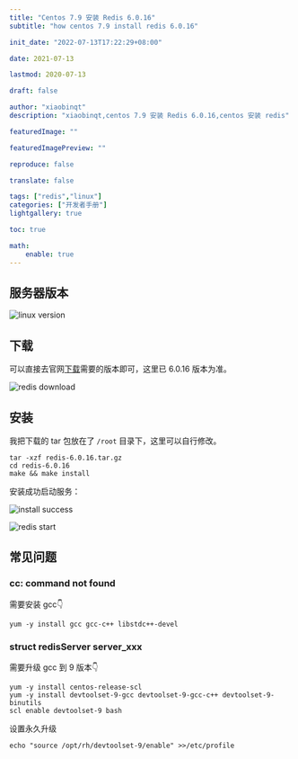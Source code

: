 ```yaml
---
title: "Centos 7.9 安装 Redis 6.0.16"
subtitle: "how centos 7.9 install redis 6.0.16"

init_date: "2022-07-13T17:22:29+08:00"

date: 2021-07-13

lastmod: 2020-07-13

draft: false

author: "xiaobinqt"
description: "xiaobinqt,centos 7.9 安装 Redis 6.0.16,centos 安装 redis"

featuredImage: ""

featuredImagePreview: ""

reproduce: false

translate: false

tags: ["redis","linux"]
categories: ["开发者手册"]
lightgallery: true

toc: true

math:
    enable: true
---
```


<!-- author： xiaobinqt -->
<!-- email： xiaobinqt@163.com -->
<!-- https://xiaobinqt.github.io -->
<!-- https://www.xiaobinqt.cn -->

## 服务器版本

![linux version](https://cdn.xiaobinqt.cn/xiaobinqt.io/20220713/366f5d82de6e4da6af53042bc19237b3.png?imageView2/0/q/75|watermark/2/text/eGlhb2JpbnF0/font/dmlqYXlh/fontsize/1000/fill/IzVDNUI1Qg==/dissolve/52/gravity/SouthEast/dx/15/dy/15 'linux version')

## 下载

可以直接去官网[下载](https://redis.io/download/)需要的版本即可，这里已 6.0.16 版本为准。

![redis download](https://cdn.xiaobinqt.cn/xiaobinqt.io/20220713/049679c099254e5997410c5b3ac3320c.png?imageView2/0/q/75|watermark/2/text/eGlhb2JpbnF0/font/dmlqYXlh/fontsize/1000/fill/IzVDNUI1Qg==/dissolve/52/gravity/SouthEast/dx/15/dy/15 'redis download')

## 安装

我把下载的 tar 包放在了 `/root` 目录下，这里可以自行修改。

````shell
tar -xzf redis-6.0.16.tar.gz 
cd redis-6.0.16
make && make install
````

安装成功启动服务：

![install success](https://cdn.xiaobinqt.cn/xiaobinqt.io/20220713/60ee0e9fb15347e7bb24fd512296201c.png?imageView2/0/q/75|watermark/2/text/eGlhb2JpbnF0/font/dmlqYXlh/fontsize/1000/fill/IzVDNUI1Qg==/dissolve/52/gravity/SouthEast/dx/15/dy/15 'install success')

![redis start](https://cdn.xiaobinqt.cn/xiaobinqt.io/20220713/610f7cb66b1144fa831debe76fe97613.png?imageView2/0/q/75|watermark/2/text/eGlhb2JpbnF0/font/dmlqYXlh/fontsize/1000/fill/IzVDNUI1Qg==/dissolve/52/gravity/SouthEast/dx/15/dy/15 'redis start')

## 常见问题

### cc: command not found

需要安装 gcc:point_down:

```shell
yum -y install gcc gcc-c++ libstdc++-devel
```

### struct redisServer server_xxx

需要升级 gcc 到 9 版本:point_down:

```shell
yum -y install centos-release-scl
yum -y install devtoolset-9-gcc devtoolset-9-gcc-c++ devtoolset-9-binutils
scl enable devtoolset-9 bash
```

设置永久升级

```shell
echo "source /opt/rh/devtoolset-9/enable" >>/etc/profile
```








